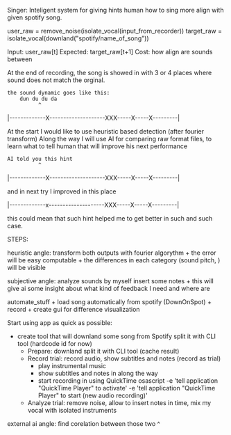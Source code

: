 Singer:
Inteligent system for giving hints human how to sing more align with given spotify song.

user_raw = remove_noise(isolate_vocal(input_from_recorder))
target_raw = isolate_vocal(downland("spotify/name_of_song"))

Input: user_raw[t]
Expected: target_raw[t+1]
Cost: how align are sounds between

At the end of recording, the song is showed in with 3 or 4 places where sound does not match the orginal.

    the sound dynamic goes like this:
        dun du du da
              ^
|-------------X--------------------XXX-----X-----X---------|


At the start I would like to use heuristic based detection (after fourier transform)
Along the way I will use AI for comparing raw format files, to learn what to tell human that will improve his next performance

    AI told you this hint
              ^
|-------------X--------------------XXX-----X-----X---------|

and in next try I improved in this place

|-------------x--------------------XXX-----X-----X---------|

this could mean that such hint helped me to get better in such and such case.


STEPS:

heuristic angle: transform both outputs with fourier algorythm
    + the error will be easy computable
    + the differences in each category (sound pitch, ) will be visible

subjective angle: analyze sounds by myself insert some notes
    + this will give ai some insight about what kind of feedback I need and where are

automate_stuff
    + load song automatically from spotify (DownOnSpot)
    + record
    + create gui for difference visualization

Start using app as quick as possible:
- create tool that will downland some song from Spotify split it with CLI tool (hardcode id for now)
  - Prepare: downland split it with CLI tool (cache result)
  - Record trial: record audio, show subtitles and notes (record as trial)
    - play instrumental music
    - show subtitles and notes in along the way 
    - start recording in using QuickTime
      osascript -e 'tell application "QuickTime Player" to activate' -e 'tell application "QuickTime Player" to start (new audio recording)'
  - <THATS CORE> Analyze trial: remove noise, allow to insert notes in time, mix my vocal with isolated instruments

external ai angle: find corelation between those two ^